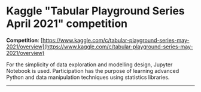 # Kaggle "Tabular Playground Series April 2021" competition

**Competition**: [https://www.kaggle.com/c/tabular-playground-series-may-2021/overview](https://www.kaggle.com/c/tabular-playground-series-may-2021/overview)

For the simplicity of data exploration and modelling design, Jupyter Notebook is used.
Participation has the purpose of learning advanced Python and data manipulation techniques using statistics libraries.

***
